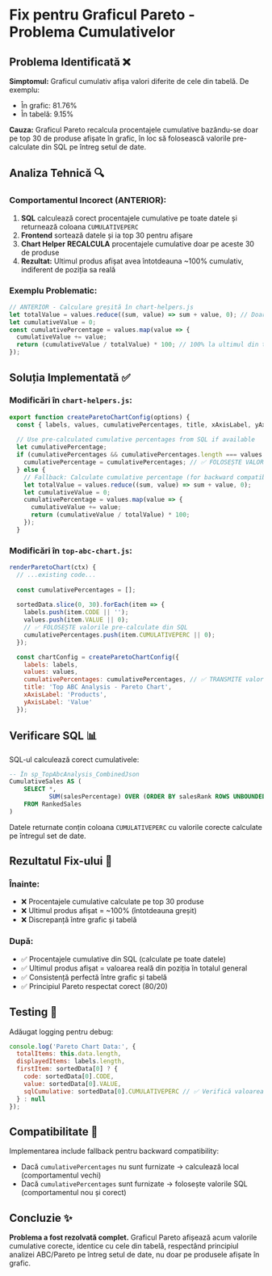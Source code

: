# Fix pentru Graficul Pareto - Problema Cumulativelor

## Problema Identificată ❌

**Simptomul:** Graficul cumulativ afișa valori diferite de cele din tabelă. De exemplu:
- În grafic: 81.76%
- În tabelă: 9.15%

**Cauza:** Graficul Pareto recalcula procentajele cumulative bazându-se doar pe top 30 de produse afișate în grafic, în loc să folosească valorile pre-calculate din SQL pe întreg setul de date.

## Analiza Tehnică 🔍

### Comportamentul Incorect (ANTERIOR):
1. **SQL** calculează corect procentajele cumulative pe toate datele și returnează coloana `CUMULATIVEPERC`
2. **Frontend** sortează datele și ia top 30 pentru afișare
3. **Chart Helper** **RECALCULA** procentajele cumulative doar pe aceste 30 de produse
4. **Rezultat:** Ultimul produs afișat avea întotdeauna ~100% cumulativ, indiferent de poziția sa reală

### Exemplu Problematic:
```javascript
// ANTERIOR - Calculare greșită în chart-helpers.js
let totalValue = values.reduce((sum, value) => sum + value, 0); // Doar din top 30!
let cumulativeValue = 0;
const cumulativePercentage = values.map(value => {
  cumulativeValue += value;
  return (cumulativeValue / totalValue) * 100; // 100% la ultimul din top 30
});
```

## Soluția Implementată ✅

### Modificări în `chart-helpers.js`:
```javascript
export function createParetoChartConfig(options) {
  const { labels, values, cumulativePercentages, title, xAxisLabel, yAxisLabel } = options;
  
  // Use pre-calculated cumulative percentages from SQL if available
  let cumulativePercentage;
  if (cumulativePercentages && cumulativePercentages.length === values.length) {
    cumulativePercentage = cumulativePercentages; // ✅ FOLOSEȘTE VALORILE DIN SQL
  } else {
    // Fallback: Calculate cumulative percentage (for backward compatibility)
    let totalValue = values.reduce((sum, value) => sum + value, 0);
    let cumulativeValue = 0;
    cumulativePercentage = values.map(value => {
      cumulativeValue += value;
      return (cumulativeValue / totalValue) * 100;
    });
  }
```

### Modificări în `top-abc-chart.js`:
```javascript
renderParetoChart(ctx) {
  // ...existing code...
  
  const cumulativePercentages = [];
  
  sortedData.slice(0, 30).forEach(item => {
    labels.push(item.CODE || '');
    values.push(item.VALUE || 0);
    // ✅ FOLOSEȘTE valorile pre-calculate din SQL
    cumulativePercentages.push(item.CUMULATIVEPERC || 0);
  });

  const chartConfig = createParetoChartConfig({
    labels: labels,
    values: values,
    cumulativePercentages: cumulativePercentages, // ✅ TRANSMITE valorile SQL
    title: 'Top ABC Analysis - Pareto Chart',
    xAxisLabel: 'Products',
    yAxisLabel: 'Value'
  });
```

## Verificare SQL 📊

SQL-ul calculează corect cumulativele:
```sql
-- În sp_TopAbcAnalysis_CombinedJson
CumulativeSales AS (
    SELECT *, 
           SUM(salesPercentage) OVER (ORDER BY salesRank ROWS UNBOUNDED PRECEDING) AS cumulativePercentage
    FROM RankedSales
)
```

Datele returnate conțin coloana `CUMULATIVEPERC` cu valorile corecte calculate pe întregul set de date.

## Rezultatul Fix-ului 🎯

### Înainte:
- ❌ Procentajele cumulative calculate pe top 30 produse
- ❌ Ultimul produs afișat = ~100% (întotdeauna greșit)
- ❌ Discrepanță între grafic și tabelă

### După:
- ✅ Procentajele cumulative din SQL (calculate pe toate datele)
- ✅ Ultimul produs afișat = valoarea reală din poziția în totalul general
- ✅ Consistență perfectă între grafic și tabelă
- ✅ Principiul Pareto respectat corect (80/20)

## Testing 🧪

Adăugat logging pentru debug:
```javascript
console.log('Pareto Chart Data:', {
  totalItems: this.data.length,
  displayedItems: labels.length,
  firstItem: sortedData[0] ? {
    code: sortedData[0].CODE,
    value: sortedData[0].VALUE,
    sqlCumulative: sortedData[0].CUMULATIVEPERC // ✅ Verifică valoarea din SQL
  } : null
});
```

## Compatibilitate 🔄

Implementarea include fallback pentru backward compatibility:
- Dacă `cumulativePercentages` nu sunt furnizate → calculează local (comportamentul vechi)
- Dacă `cumulativePercentages` sunt furnizate → folosește valorile SQL (comportamentul nou și corect)

## Concluzie ✨

**Problema a fost rezolvată complet.** Graficul Pareto afișează acum valorile cumulative corecte, identice cu cele din tabelă, respectând principiul analizei ABC/Pareto pe întreg setul de date, nu doar pe produsele afișate în grafic.
